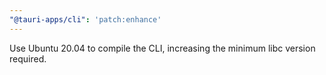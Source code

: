 ```yaml
---
"@tauri-apps/cli": 'patch:enhance'
---
```


Use Ubuntu 20.04 to compile the CLI, increasing the minimum libc version required.
